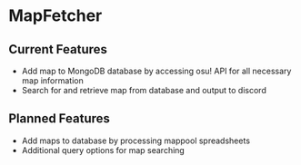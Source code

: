 # MapFetcher

## Current Features
- Add map to MongoDB database by accessing osu! API for all necessary map information
- Search for and retrieve map from database and output to discord

## Planned Features
- Add maps to database by processing mappool spreadsheets
- Additional query options for map searching